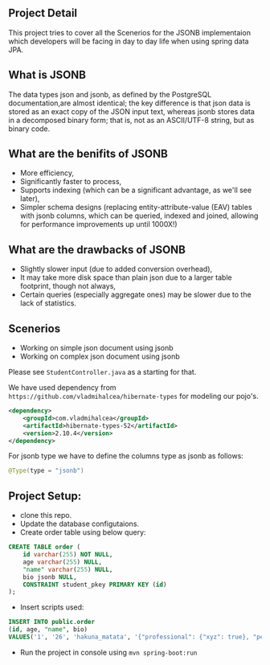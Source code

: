 ## Project Detail
This project tries to cover all the Scenerios for the JSONB implementaion which developers will be facing in day to day life when using spring data JPA.

## What is JSONB 
The data types json and jsonb, as defined by the PostgreSQL documentation,are almost identical; the key difference is that json data is stored as an exact copy of the JSON input text, whereas jsonb stores data in a decomposed binary form; that is, not as an ASCII/UTF-8 string, but as binary code.

## What are the benifits of JSONB 
- More efficiency,
- Significantly faster to process,
- Supports indexing (which can be a significant advantage, as we'll see later),
- Simpler schema designs (replacing entity-attribute-value (EAV) tables with jsonb columns, which can be queried,  indexed and joined, allowing for performance improvements up until 1000X!)

## What are the drawbacks of JSONB 
- Slightly slower input (due to added conversion overhead),
- It may take more disk space than plain json due to a larger table footprint, though not always,
- Certain queries (especially aggregate ones) may be slower due to the lack of statistics.

## Scenerios
- Working on simple json document using jsonb 
- Working on complex json document using jsonb 

Please see `StudentController.java` as a starting for that.

We have used dependency from `https://github.com/vladmihalcea/hibernate-types` for modeling our pojo's.

````xml
<dependency>
    <groupId>com.vladmihalcea</groupId>
    <artifactId>hibernate-types-52</artifactId>
    <version>2.10.4</version>
</dependency>
````

For jsonb type we have to define the columns type as jsonb as follows:

````java
@Type(type = "jsonb")
````

## Project Setup:
- clone this repo.
- Update the database configutaions.
- Create order table using below query:
````sql
CREATE TABLE order (
	id varchar(255) NOT NULL,
	age varchar(255) NULL,
	"name" varchar(255) NULL,
	bio jsonb NULL,
	CONSTRAINT student_pkey PRIMARY KEY (id)
);
````

- Insert scripts used:

````sql
INSERT INTO public.order
(id, age, "name", bio)
VALUES('1', '26', 'hakuna_matata', '{"professional": {"xyz": true}, "personal": {"xyx": "test"}}');

````
- Run the project in console using `mvn spring-boot:run`



